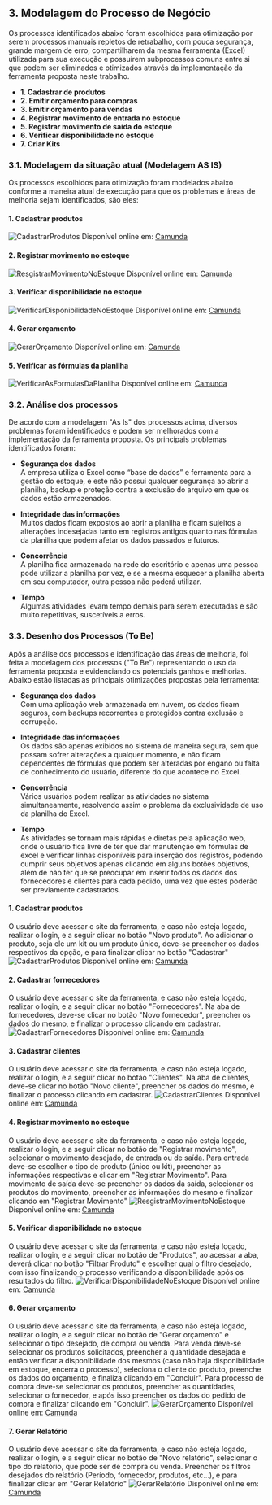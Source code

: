 ## 3. Modelagem do Processo de Negócio
Os processos identificados abaixo foram escolhidos para otimização por serem processos manuais repletos de retrabalho, com pouca segurança, grande margem de erro, compartilharem da mesma ferramenta (Excel) utilizada para sua execução e possuírem subprocessos comuns entre si que podem ser eliminados e otimizados através da implementação da ferramenta proposta neste trabalho.  
- **1. Cadastrar de produtos**
- **2. Emitir orçamento para compras**
- **3. Emitir orçamento para vendas**
- **4. Registrar movimento de entrada no estoque**
- **5. Registrar movimento de saída do estoque**
- **6. Verificar disponibilidade no estoque**
- **7. Criar Kits**

### 3.1. Modelagem da situação atual (Modelagem AS IS)
Os processos escolhidos para otimização foram modelados abaixo conforme a maneira atual de execução para que os problemas e áreas de melhoria sejam identificados, são eles:

#### 1. Cadastrar produtos
![CadastrarProdutos](images/bpmn/(As-Is)-1-Cadastrar-Produtos.png)
Disponível online em: [Camunda](https://modeler.cloud.camunda.io/share/70a327f8-1d79-4068-a80b-7f348e93504d)

#### 2. Registrar movimento no estoque
![ResgistrarMovimentoNoEstoque](images/bpmn/(As-Is)-2-Registrar-movimento-no-estoque.png)
Disponível online em: [Camunda](https://modeler.cloud.camunda.io/share/b060fecb-8e28-41b6-bc2d-dcb4a71d2b13)

#### 3. Verificar disponibilidade no estoque
![VerificarDisponibilidadeNoEstoque](images/bpmn/(As-Is)-3-Verificar-disponibilidade-no-estoque.png)
Disponível online em: [Camunda](https://modeler.cloud.camunda.io/share/2e4803af-2fe1-4ba3-8b2e-b94c8032bf88)

#### 4. Gerar orçamento
![GerarOrçamento](images/bpmn/(As-Is)-4-Gerar-orçamento.png)
Disponível online em: [Camunda](https://modeler.cloud.camunda.io/share/3319ae55-4aa2-4659-9530-3c96c93719a9)

#### 5. Verificar as fórmulas da planilha
![VerificarAsFormulasDaPlanilha](images/bpmn/(As-Is)-5-Verificar-as-formulas-da-planilha.png)
Disponível online em: [Camunda](https://modeler.cloud.camunda.io/share/9db1e703-689d-45a3-b39f-feb583207d54)

### 3.2. Análise dos processos
De acordo com a modelagem "As Is" dos processos acima, diversos problemas foram identificados e podem ser melhorados com a implementação da ferramenta proposta. Os principais problemas identificados foram:  

- **Segurança dos dados**  
A empresa utiliza o Excel como “base de dados” e ferramenta para a gestão do estoque, e este não possui qualquer segurança ao abrir a planilha, backup e proteção contra a exclusão do arquivo em que os dados estão armazenados.

- **Integridade das informações**  
Muitos dados ficam expostos ao abrir a planilha e ficam sujeitos a alterações indesejadas tanto em registros antigos quanto nas fórmulas da planilha que podem afetar os dados passados e futuros.

- **Concorrência**  
A planilha fica armazenada na rede do escritório e apenas uma pessoa pode utilizar a planilha por vez, e se a mesma esquecer a planilha aberta em seu computador, outra pessoa não poderá utilizar.

- **Tempo**  
Algumas atividades levam tempo demais para serem executadas e são muito repetitivas, suscetíveis a erros.

### 3.3.  Desenho dos Processos (To Be)
Após a análise dos processos e identificação das áreas de melhoria, foi feita a modelagem dos processos ("To Be") representando o uso da ferramenta proposta e evidenciando os potenciais ganhos e melhorias. Abaixo estão listadas as principais otimizações propostas pela ferramenta:

- **Segurança dos dados**  
Com uma aplicação web armazenada em nuvem, os dados ficam seguros, com backups recorrentes e protegidos contra exclusão e corrupção.

- **Integridade das informações**  
Os dados são apenas exibidos no sistema de maneira segura, sem que possam sofrer alterações a qualquer momento, e não ficam dependentes de fórmulas que podem ser alteradas por engano ou falta de conhecimento do usuário, diferente do que acontece no Excel.

- **Concorrência**  
Vários usuários podem realizar as atividades no sistema simultaneamente, resolvendo assim o problema da exclusividade de uso da planilha do Excel.

- **Tempo**  
As atividades se tornam mais rápidas e diretas pela aplicação web, onde o usuário fica livre de ter que dar manutenção em fórmulas de excel e verificar linhas disponíveis para inserção dos registros, podendo cumprir seus objetivos apenas clicando em alguns botões objetivos, além de não ter que se preocupar em inserir todos os dados dos fornecedores e clientes para cada pedido, uma vez que estes poderão ser previamente cadastrados.


#### 1. Cadastrar produtos
O usuário deve acessar o site da ferramenta, e caso não esteja logado, realizar o login, e a seguir clicar no botão "Novo produto". Ao adicionar o produto, seja ele um kit ou um produto único, deve-se preencher os dados respectivos da opção, e para finalizar clicar no botão "Cadastrar" 
![CadastrarProdutos](images/bpmn/(To-Be)-1-Cadastrar-Produtos.png)
Disponível online em: [Camunda](https://modeler.cloud.camunda.io/share/9c55d229-329e-4f8e-96cc-c29c2e12ec29)

#### 2. Cadastrar fornecedores
O usuário deve acessar o site da ferramenta, e caso não esteja logado, realizar o login, e a seguir clicar no botão "Fornecedores". Na aba de fornecedores, deve-se clicar no botão "Novo fornecedor", preencher os dados do mesmo, e finalizar o processo clicando em cadastrar.
![CadastrarFornecedores](images/bpmn/(To-Be)-2-Cadastrar-Fornecedores.png)
Disponível online em: [Camunda](https://modeler.cloud.camunda.io/share/a49c3f41-1cff-4eb2-b77c-5b7e12ed06aa)

#### 3. Cadastrar clientes
O usuário deve acessar o site da ferramenta, e caso não esteja logado, realizar o login, e a seguir clicar no botão "Clientes". Na aba de clientes, deve-se clicar no botão "Novo cliente", preencher os dados do mesmo, e finalizar o processo clicando em cadastrar.
![CadastrarClientes](images/bpmn/(To-Be)-3-Cadastrar-Clientes.png)
Disponível online em: [Camunda](https://modeler.cloud.camunda.io/share/c710523f-2b9f-4fc8-844f-1a489c649766)

#### 4. Registrar movimento no estoque
O usuário deve acessar o site da ferramenta, e caso não esteja logado, realizar o login, e a seguir clicar no botão de "Registrar movimento", selecionar o movimento desejado, de entrada ou de saída. Para entrada deve-se escolher o tipo de produto (único ou kit), preencher as informações respectivas e clicar em "Registrar Movimento". Para movimento de saída deve-se preencher os dados da saída, selecionar os produtos do movimento, preencher as informações do mesmo e finalizar clicando em "Registrar Movimento"
![ResgistrarMovimentoNoEstoque](images/bpmn/(To-Be)-4-Registrar-movimento-no-estoque.png)
Disponível online em: [Camunda](https://modeler.cloud.camunda.io/share/ac965f2f-c3f7-4a00-a83f-855b1a4ff396)

#### 5. Verificar disponibilidade no estoque
O usuário deve acessar o site da ferramenta, e caso não esteja logado, realizar o login, e a seguir clicar no botão de "Produtos", ao acessar a aba, deverá clicar no botão "Filtrar Produto" e escolher qual o filtro desejado, com isso finalizando o processo verificando a disponibilidade após os resultados do filtro.
![VerificarDisponibilidadeNoEstoque](images/bpmn/(To-Be)-5-Verificar-disponibilidade-no-estoque.png)
Disponível online em: [Camunda](https://modeler.cloud.camunda.io/share/b07e6266-5268-4a09-92f7-6fd8510b7ca2)

#### 6. Gerar orçamento
O usuário deve acessar o site da ferramenta, e caso não esteja logado, realizar o login, e a seguir clicar no botão de "Gerar orçamento" e selecionar o tipo desejado, de compra ou venda. Para venda deve-se selecionar os produtos solicitados, preencher a quantidade desejada e então verificar a disponibilidade dos mesmos (caso não haja disponibilidade em estoque, encerra o processo), seleciona o cliente do produto, preenche os dados do orçamento, e finaliza clicando em "Concluir". Para processo de compra deve-se selecionar os produtos, preencher as quantidades, selecionar o fornecedor, e após isso preencher os dados do pedido de compra e finalizar clicando em "Concluir".
![GerarOrçamento](images/bpmn/(To-Be)-6-Gerar-orçamento.png)
Disponível online em: [Camunda](https://modeler.cloud.camunda.io/share/a9d8adeb-42a0-40a5-bba9-4dd1445e7a08)

#### 7. Gerar Relatório
O usuário deve acessar o site da ferramenta, e caso não esteja logado, realizar o login, e a seguir clicar no botão de "Novo relatório", selecionar o tipo do relatório, que pode ser de compra ou venda. Preencher os filtros desejados do relatório (Período, fornecedor, produtos, etc...), e para finalizar clicar em "Gerar Relatório"
![GerarRelatório](images/bpmn/(To-Be)-7-Gerar-relatório.png)
Disponível online em: [Camunda](https://modeler.cloud.camunda.io/share/ff3c69fa-d6ec-4ecc-9732-b5521eee0a7d)
